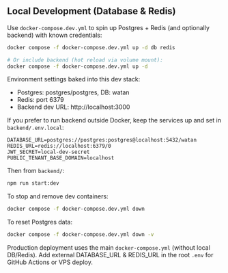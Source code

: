 ## Local Development (Database & Redis)

Use `docker-compose.dev.yml` to spin up Postgres + Redis (and optionally backend) with known credentials:

```bash
docker compose -f docker-compose.dev.yml up -d db redis

# Or include backend (hot reload via volume mount):
docker compose -f docker-compose.dev.yml up -d
```

Environment settings baked into this dev stack:
- Postgres: postgres/postgres, DB: watan
- Redis: port 6379
- Backend dev URL: http://localhost:3000

If you prefer to run backend outside Docker, keep the services up and set in `backend/.env.local`:
```
DATABASE_URL=postgres://postgres:postgres@localhost:5432/watan
REDIS_URL=redis://localhost:6379/0
JWT_SECRET=local-dev-secret
PUBLIC_TENANT_BASE_DOMAIN=localhost
```

Then from `backend/`:
```bash
npm run start:dev
```

To stop and remove dev containers:
```bash
docker compose -f docker-compose.dev.yml down
```

To reset Postgres data:
```bash
docker compose -f docker-compose.dev.yml down -v
```

Production deployment uses the main `docker-compose.yml` (without local DB/Redis). Add external DATABASE_URL & REDIS_URL in the root `.env` for GitHub Actions or VPS deploy.